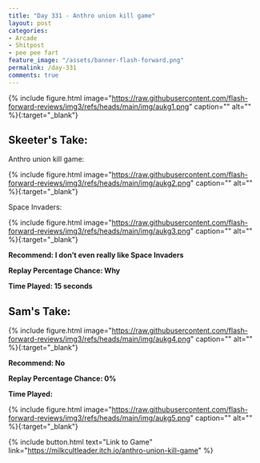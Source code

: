 ```yaml
---
title: "Day 331 - Anthro union kill game"
layout: post
categories:
- Arcade
- Shitpost
- pee pee fart
feature_image: "/assets/banner-flash-forward.png"
permalink: /day-331
comments: true
---
```


{% include figure.html image="https://raw.githubusercontent.com/flash-forward-reviews/img3/refs/heads/main/img/aukg1.png" caption="" alt="" %}{:target="_blank"}
 
## Skeeter's Take:

Anthro union kill game:

{% include figure.html image="https://raw.githubusercontent.com/flash-forward-reviews/img3/refs/heads/main/img/aukg2.png" caption="" alt="" %}{:target="_blank"}

Space Invaders: 

{% include figure.html image="https://raw.githubusercontent.com/flash-forward-reviews/img3/refs/heads/main/img/aukg3.png" caption="" alt="" %}{:target="_blank"}

**Recommend: I don’t even really like Space Invaders**

**Replay Percentage Chance: Why**

**Time Played: 15 seconds**

## Sam's Take:

{% include figure.html image="https://raw.githubusercontent.com/flash-forward-reviews/img3/refs/heads/main/img/aukg4.png" caption="" alt="" %}{:target="_blank"}

**Recommend: No**

**Replay Percentage Chance: 0%**

**Time Played:**

{% include figure.html image="https://raw.githubusercontent.com/flash-forward-reviews/img3/refs/heads/main/img/aukg5.png" caption="" alt="" %}{:target="_blank"}

{% include button.html text="Link to Game" link="https://milkcultleader.itch.io/anthro-union-kill-game" %}